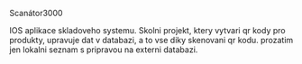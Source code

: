 Scanátor3000 

IOS aplikace skladoveho systemu. 
Skolni projekt, ktery vytvari qr kody pro produkty, upravuje dat v databazi, a to vse diky skenovani qr kodu. 
prozatim jen lokalni seznam s pripravou na externi databazi.
